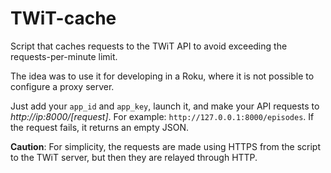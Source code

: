 # TWiT-cache
Script that caches requests to the TWiT API to avoid exceeding the requests-per-minute limit.

The idea was to use it for developing in a Roku, where it is not possible to configure a proxy server.

Just add your `app_id` and `app_key`, launch it, and make your API requests to *http://ip:8000/[request]*. For example: `http://127.0.0.1:8000/episodes`. If the request fails, it returns an empty JSON.

**Caution**: For simplicity, the requests are made using HTTPS from the script to the TWiT server, but then they are relayed through HTTP.
